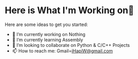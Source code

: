 # Here is What I'm Working on👋

Here are some ideas to get you started:

- 🔭 I’m currently working on Nothing
- 🌱 I’m currently learning Assembly
- 👯 I’m looking to collaborate on Python & C/C++ Projects
- 📫 How to reach me: Gmail=iHapiW@gmail.com

